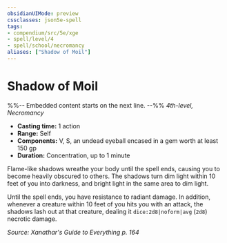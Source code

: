 ```yaml
---
obsidianUIMode: preview
cssclasses: json5e-spell
tags:
- compendium/src/5e/xge
- spell/level/4
- spell/school/necromancy
aliases: ["Shadow of Moil"]
---
```

# Shadow of Moil
%%-- Embedded content starts on the next line. --%%
*4th-level, Necromancy*  

- **Casting time:** 1 action
- **Range:** Self
- **Components:** V, S, an undead eyeball encased in a gem worth at least 150 gp
- **Duration:** Concentration, up to 1 minute

Flame-like shadows wreathe your body until the spell ends, causing you to become heavily obscured to others. The shadows turn dim light within 10 feet of you into darkness, and bright light in the same area to dim light.

Until the spell ends, you have resistance to radiant damage. In addition, whenever a creature within 10 feet of you hits you with an attack, the shadows lash out at that creature, dealing it `dice:2d8|noform|avg` (`2d8`) necrotic damage.

*Source: Xanathar's Guide to Everything p. 164*